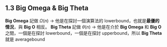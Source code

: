 ## 1.3 Big Omega & Big Theta

**Big Omega** 記做 $Ω(n)$ -> 他是在探討一個演算法的 lowerbound，也就是**最優的情況**，與 **Big O** 相反。
**Big Theta** 記做 $θ(n)$ -> 他是在介於 **Big Omega** 和 **Big O** 之間，一個是在探討 lowerbound，一個是在探討 upperbound，所以 **Big Theta** 就是 averagebound
